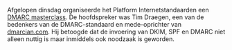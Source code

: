 Afgelopen dinsdag organiseerde het Platform Internetstandaarden een
[DMARC masterclass](https://internet.nl/news/uitnodiging-masterclass-DMARC/).
De hoofdspreker was Tim Draegen, een van de bedenkers van de DMARC-standaard
en mede-oprichter van [dmarcian.com](https://dmarcian.com/). Hij betoogde dat
de invoering van DKIM, SPF en DMARC niet alleen nuttig is maar inmiddels ook
noodzaak is geworden.

